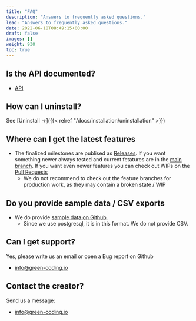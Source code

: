 ```yaml
---
title: "FAQ"
description: "Answers to frequently asked questions."
lead: "Answers to frequently asked questions."
date: 2022-06-18T08:49:15+00:00
draft: false
images: []
weight: 930
toc: true
---
```


## Is the API documented?

- [API](https://api.green-coding.io)

## How can I uninstall?

See [Uninstall →]({{< relref "/docs/installation/uninstallation" >}})

## Where can I get the latest features

- The finalized milestones are publised as [Releases](https://github.com/green-coding-solutions/green-metrics-tool/releases). If you want something newer always tested and current fetatures are in the [main branch](https://github.com/green-coding-solutions/green-metrics-tool/tree/main). If you want even newer features you can check out WIPs on the [Pull Requests](https://github.com/green-coding-solutions/green-metrics-tool/pulls)
  + We do not recommend to check out the feature branches for production work, as they may contain a broken state / WIP

## Do you provide sample data / CSV exports

- We do provide [sample data on Github](https://github.com/green-coding-solutions/green-metrics-tool/tree/main/data).
  + Since we use postgresql, it is in this format. We do not provide CSV.

## Can I get support?

Yes, please write us an email or open a Bug report on Github

- [info@green-coding.io](mailto:info@green-coding.io)

## Contact the creator?

Send us a message:

- [info@green-coding.io](mailto:info@green-coding.io)
